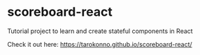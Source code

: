 # scoreboard-react

Tutorial project to learn and create stateful components in React

Check it out here:
https://tarokonno.github.io/scoreboard-react/
